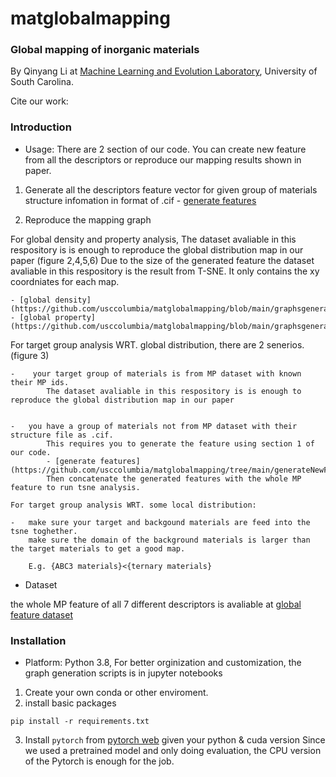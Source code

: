 # matglobalmapping
### Global mapping of inorganic materials

By Qinyang Li at <a href="http://mleg.cse.sc.edu" target="_blank">Machine Learning and Evolution Laboratory</a>, University of South Carolina.

Cite our work: <br>


### Introduction
- Usage: There are 2 section of our code. You can create new feature from all the descriptors or reproduce our mapping results shown in paper.
1. Generate all the descriptors feature vector for given group of materials structure infomation in format of .cif
        - [generate features](https://github.com/usccolumbia/matglobalmapping/tree/main/generateNewFeatures)

2. Reproduce the mapping graph 

For global density and property analysis, The dataset avaliable in this respository is is enough to reproduce the global distribution map in our paper (figure 2,4,5,6)
Due to the size of the generated feature the dataset avaliable in this respository is the result from T-SNE. It only contains the xy coordniates for each map.

    - [global density](https://github.com/usccolumbia/matglobalmapping/blob/main/graphsgenerate/allMP_global_density.ipynb) 
    - [global property](https://github.com/usccolumbia/matglobalmapping/blob/main/graphsgenerate/allMP_global_property.ipynb) 
      

For target group analysis WRT. global distribution, there are 2 senerios. (figure 3)

    -    your target group of materials is from MP dataset with known their MP ids.
            The dataset avaliable in this respository is is enough to reproduce the global distribution map in our paper


    -   you have a group of materials not from MP dataset with their structure file as .cif.
            This requires you to generate the feature using section 1 of our code.
            - [generate features](https://github.com/usccolumbia/matglobalmapping/tree/main/generateNewFeatures)
            Then concatenate the generated features with the whole MP feature to run tsne analysis.

    For target group analysis WRT. some local distribution:

    -   make sure your target and backgound materials are feed into the tsne toghether.
        make sure the domain of the background materials is larger than the target materials to get a good map.

        E.g. {ABC3 materials}<{ternary materials}
    

- Dataset

the whole MP feature of all 7 different descriptors is avaliable at 
[global feature dataset](https://figshare.com/articles/dataset/7_generated_mp_dataset_136k_features/21980081)

### Installation
- Platform: Python 3.8, For better orginization and customization, the graph generation scripts is in jupyter notebooks
1. Create your own conda or other enviroment.
2. install basic packages
```
pip install -r requirements.txt
```
3. Install `pytorch` from [pytorch web](https://pytorch.org/get-started/previous-versions/) given your python & cuda version
Since we used a pretrained model and only doing evaluation, the CPU version of the Pytorch is enough for the job.







